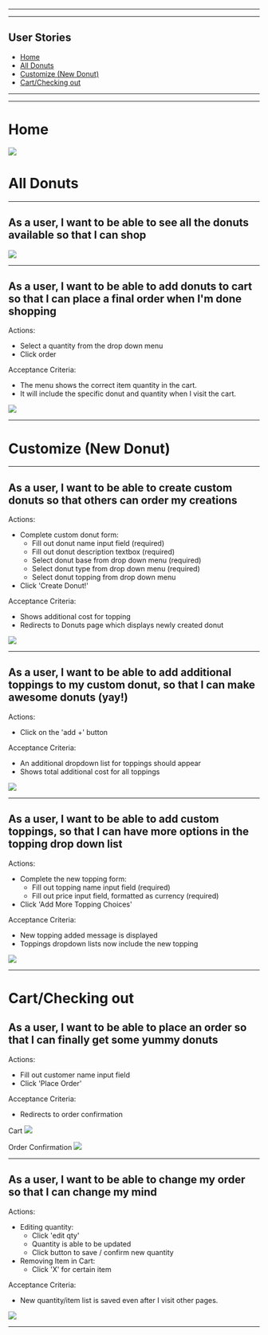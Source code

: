 ---------------------------------
---------------------------------

## User Stories
- [Home](#home)
- [All Donuts](#all-donuts)
- [Customize (New Donut)](#customize-new-donut)
- [Cart/Checking out](#cartchecking-out)

---------------------------------
---------------------------------

# Home


![](./wireframes/home_page.png)

# All Donuts

---------------------------------

## As a user, I want to be able to see all the donuts available so that I can shop

![](./wireframes/donuts.png)

---------------------------------

## As a user, I want to be able to add donuts to cart so that I can place a final order when I'm done shopping

Actions:

- Select a quantity from the drop down menu
- Click order

Acceptance Criteria:

- The menu shows the correct item quantity in the cart.
- It will include the specific donut and quantity when I visit the cart.

![](./wireframes/donut_in_cart.png)

---------------------------------
# Customize (New Donut)

---------------------------------

## As a user, I want to be able to create custom donuts so that others can order my creations

Actions:

- Complete custom donut form:
  - Fill out donut name input field (required)
  - Fill out donut description textbox (required)
  - Select donut base from drop down menu (required)
  - Select donut type from drop down menu (required)
  - Select donut topping from drop down menu
- Click 'Create Donut!'

Acceptance Criteria:

- Shows additional cost for topping
- Redirects to Donuts page which displays newly created donut

![](./wireframes/custom_donut.png)

---------------------------------

## As a user, I want to be able to add additional toppings to my custom donut, so that I can make awesome donuts (yay!)

Actions:

- Click on the 'add +' button

Acceptance Criteria:

- An additional dropdown list for toppings should appear
- Shows total additional cost for all toppings

![](./wireframes/adding_toppings.png)

---------------------------------

## As a user, I want to be able to add custom toppings, so that I can have more options in the topping drop down list

Actions:

- Complete the new topping form:
  - Fill out topping name input field (required)
  - Fill out price input field, formatted as currency (required)
- Click 'Add More Topping Choices'  

Acceptance Criteria:

- New topping added message is displayed
- Toppings dropdown lists now include the new topping

![](./wireframes/added_new_toppings.png)

---------------------------------

# Cart/Checking out

## As a user, I want to be able to place an order so that I can finally get some yummy donuts

Actions:

- Fill out customer name input field
- Click 'Place Order'

Acceptance Criteria:

- Redirects to order confirmation

Cart
![](./wireframes/checkout_page.png)

Order Confirmation
![](./wireframes/order_confirmation.png)

---------------------------------

## As a user, I want to be able to change my order so that I can change my mind

Actions:

- Editing quantity:
  - Click 'edit qty' 
  - Quantity is able to be updated
  - Click button to save / confirm new quantity
- Removing Item in Cart:
  - Click 'X' for certain item

Acceptance Criteria:

- New quantity/item list is saved even after I visit other pages.


![](./wireframes/checkout_with_update.png)

---------------------------------